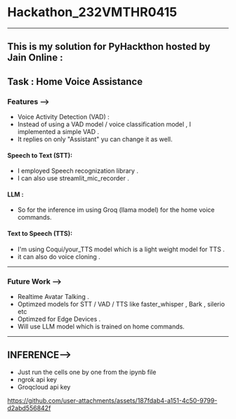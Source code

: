 
# Hackathon_232VMTHR0415
---
## This is my solution for PyHackthon hosted by Jain Online :

## Task : Home Voice Assistance 

### Features --> 
  * Voice Activity Detection (VAD) :
  * Instead of using a VAD model / voice classification model , I implemented a simple VAD .
  * It replies on only "Assistant" yu can change it as well.

  #### Speech to Text (STT):
  * I employed Speech recognization library .
  * I can also use streamlit_mic_recorder .

  #### LLM : 
  * So for the inference im using Groq (llama model) for the home voice commands. 

  #### Text to Speech (TTS):
  * I'm using Coqui/your_TTS model which is a light weight model for TTS .
  * it can also do voice cloning .

---
### Future Work -->
  * Realtime Avatar Talking .
  * Optimzed models for STT / VAD / TTS like faster_whisper , Bark , silerio etc 
  * Optimzed for Edge Devices .
  * Will use LLM model which is trained on home commands. 
---
## INFERENCE-->
  * Just run the cells one by one from the ipynb file
  * ngrok api key 
  * Groqcloud api key 

https://github.com/user-attachments/assets/187fdab4-a151-4c50-9799-d2abd556842f
